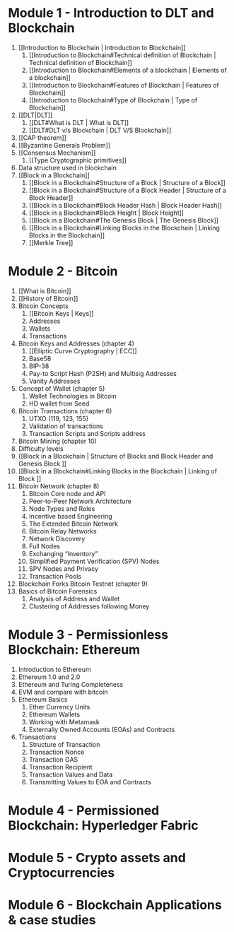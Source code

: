 # Module 1 - Introduction to DLT and Blockchain
1. [[Introduction to Blockchain | Introduction to Blockchain]]
	1. [[Introduction to Blockchain#Technical definition of Blockchain | Technical definition of Blockchain]]
	2. [[Introduction to Blockchain#Elements of a blockchain | Elements of a blockchain]]
	3. [[Introduction to Blockchain#Features of Blockchain | Features of Blockchain]]
	4. [[Introduction to Blockchain#Type of Blockchain | Type of Blockchain]]
2. [[DLT|DLT]]
	1. [[DLT#What is DLT | What is DLT]]
	2. [[DLT#DLT v/s Blockchain | DLT V/S Blockchain]]
3. [[CAP theorem]]
4. [[Byzantine Generals Problem]]
5. [[Consensus Mechanism]]
	1. [[Type Cryptographic primitives]]
6. Data structure used in blockchain
7. [[Block in a Blockchain]]
	1. [[Block in a Blockchain#Structure of a Block | Structure of a Block]]
	2. [[Block in a Blockchain#Structure of a Block Header | Structure of a Block Header]]
	3. [[Block in a Blockchain#Block Header Hash | Block Header Hash]]
	4. [[Block in a Blockchain#Block Height | Block Height]]
	5. [[Block in a Blockchain#The Genesis Block | The Genesis Block]]
	6. [[Block in a Blockchain#Linking Blocks in the Blockchain | Linking Blocks in the Blockchain]]
	7. [[Merkle Tree]]

# Module 2 - Bitcoin
1. [[What is Bitcoin]]
2. [[History of Bitcoin]]
3. Bitcoin Concepts
	1. [[Bitcoin Keys | Keys]]
	2. Addresses
	3. Wallets
	4. Transactions
4. Bitcoin Keys and Addresses (chapter 4)
	1. [[Elliptic Curve Cryptography | ECC]]
	2. Base58
	3. BIP-38
	4. Pay-to Script Hash (P2SH) and Multisig Addresses
	5. Vanity Addresses
5. Concept of Wallet (chapter 5)
	1. Wallet Technologies in Bitcoin 
	2. HD wallet from Seed
6. Bitcoin Transactions (chapter 6)
	1. UTXO (119, 123, 155)
	2. Validation of transactions
	3. Transaction Scripts and Scripts address
7. Bitcoin Mining (chapter 10)
8. Difficulty levels 
9. [[Block in a Blockchain | Structure of Blocks and Block Header and Genesis Block ]]
10. [[Block in a Blockchain#Linking Blocks in the Blockchain | Linking of Block ]]
11. Bitcoin Network (chapter 8)
	1. Bitcoin Core node and API
	2. Peer-to-Peer Network Architecture
	3. Node Types and Roles
	4. Incentive based Engineering
	5. The Extended Bitcoin Network
	6. Bitcoin Relay Networks
	7. Network Discovery
	8. Full Nodes
	9. Exchanging “Inventory”
	10. Simplified Payment Verification (SPV) Nodes
	11. SPV Nodes and Privacy
	12. Transaction Pools
12. Blockchain Forks Bitcoin Testnet (chapter 9)
13. Basics of Bitcoin Forensics
	1. Analysis of Address and Wallet 
	2. Clustering of Addresses following Money

# Module 3 - Permissionless Blockchain: Ethereum
1. Introduction to Ethereum
2. Ethereum 1.0 and 2.0
3. Ethereum and Turing Completeness
4. EVM and compare with bitcoin 
5. Ethereum Basics
	1. Ether Currency Units
	2. Ethereum Wallets 
	3. Working with Metamask 
	4. Externally Owned Accounts (EOAs) and Contracts
6. Transactions
	1. Structure of Transaction
	2. Transaction Nonce 
	3. Transaction GAS
	4. Transaction Recipient
	5. Transaction Values and Data
	6. Transmitting Values to EOA and Contracts

# Module 4 - Permissioned Blockchain: Hyperledger Fabric

# Module 5 - Crypto assets and Cryptocurrencies

# Module 6 - Blockchain Applications & case studies
